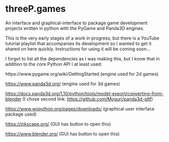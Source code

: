 # threeP.games
An interface and graphical-interface to package game development projects written in python with the PyGame and Panda3D engines.

This is the very early stages of a work in progress, but there is a YouTube tutorial playlist that accompanies its development so I wanted to get it shared on here quickly. Instructions for using it will be coming soon...


I forgot to list all the dependencies as I was making this, but I know that in addition to the core Python API I at least used:

<blockqoute>
  https://www.pygame.org/wiki/GettingStarted (engine used for 2d games)
  
  https://www.panda3d.org/ (engine used for 3d games)
  
  https://docs.panda3d.org/1.10/python/tools/model-export/converting-from-blender (I chose second link: https://github.com/Moguri/panda3d-gltf)
  
  https://www.wxpython.org/pages/downloads/ (graphical user interface package used)
  
  https://inkscape.org/ (GUI has button to open this)
  
  https://www.blender.org/ (GUI has button to open this)
  
 </blockquote>
